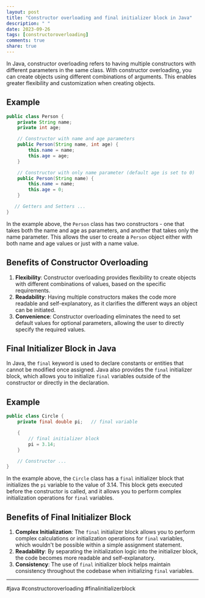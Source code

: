 ```yaml
---
layout: post
title: "Constructor overloading and final initializer block in Java"
description: " "
date: 2023-09-26
tags: [constructoroverloading]
comments: true
share: true
---
```


In Java, constructor overloading refers to having multiple constructors with different parameters in the same class. With constructor overloading, you can create objects using different combinations of arguments. This enables greater flexibility and customization when creating objects.

## Example

```java
public class Person {
    private String name;
    private int age;

    // Constructor with name and age parameters
    public Person(String name, int age) {
        this.name = name;
        this.age = age;
    }

    // Constructor with only name parameter (default age is set to 0)
    public Person(String name) {
        this.name = name;
        this.age = 0;
    }

   // Getters and Setters ...
}
```

In the example above, the `Person` class has two constructors - one that takes both the name and age as parameters, and another that takes only the name parameter. This allows the user to create a `Person` object either with both name and age values or just with a name value.

## Benefits of Constructor Overloading

1. **Flexibility**: Constructor overloading provides flexibility to create objects with different combinations of values, based on the specific requirements.
2. **Readability**: Having multiple constructors makes the code more readable and self-explanatory, as it clarifies the different ways an object can be initiated.
3. **Convenience**: Constructor overloading eliminates the need to set default values for optional parameters, allowing the user to directly specify the required values.

## Final Initializer Block in Java

In Java, the `final` keyword is used to declare constants or entities that cannot be modified once assigned. Java also provides the `final` initializer block, which allows you to initialize `final` variables outside of the constructor or directly in the declaration.

## Example

```java
public class Circle {
    private final double pi;   // final variable

    {
        // final initializer block
        pi = 3.14;
    }

    // Constructor ...
}
```

In the example above, the `Circle` class has a `final` initializer block that initializes the `pi` variable to the value of 3.14. This block gets executed before the constructor is called, and it allows you to perform complex initialization operations for `final` variables.

## Benefits of Final Initializer Block

1. **Complex Initialization**: The `final` initializer block allows you to perform complex calculations or initialization operations for `final` variables, which wouldn't be possible within a simple assignment statement.
2. **Readability**: By separating the initialization logic into the initializer block, the code becomes more readable and self-explanatory.
3. **Consistency**: The use of `final` initializer block helps maintain consistency throughout the codebase when initializing `final` variables.

---
‌‌#java #constructoroverloading #finalinitializerblock